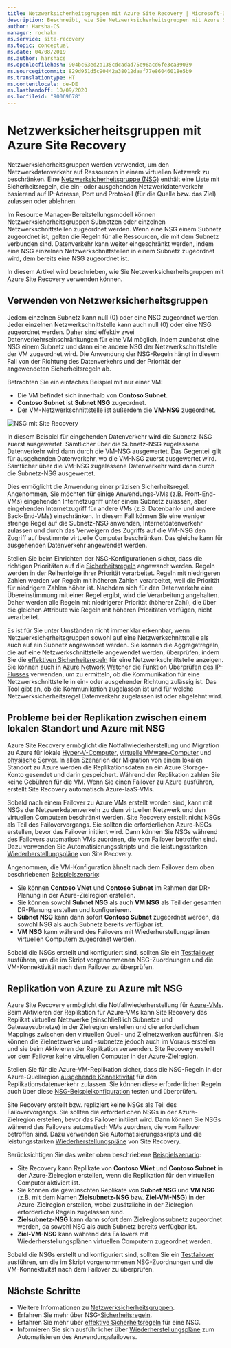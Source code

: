 ```yaml
---
title: Netzwerksicherheitsgruppen mit Azure Site Recovery | Microsoft-Dokumentation
description: Beschreibt, wie Sie Netzwerksicherheitsgruppen mit Azure Site Recovery für Notfallwiederherstellung und Migration verwenden.
author: Harsha-CS
manager: rochakm
ms.service: site-recovery
ms.topic: conceptual
ms.date: 04/08/2019
ms.author: harshacs
ms.openlocfilehash: 904bc63ed2a135cdcadad75e96acd6fe3ca39039
ms.sourcegitcommit: 829d951d5c90442a38012daaf77e86046018e5b9
ms.translationtype: HT
ms.contentlocale: de-DE
ms.lasthandoff: 10/09/2020
ms.locfileid: "90069678"
---
```

# <a name="network-security-groups-with-azure-site-recovery"></a>Netzwerksicherheitsgruppen mit Azure Site Recovery

Netzwerksicherheitsgruppen werden verwendet, um den Netzwerkdatenverkehr auf Ressourcen in einem virtuellen Netzwerk zu beschränken. Eine [Netzwerksicherheitsgruppe (NSG)](../virtual-network/security-overview.md#network-security-groups) enthält eine Liste mit Sicherheitsregeln, die ein- oder ausgehenden Netzwerkdatenverkehr basierend auf IP-Adresse, Port und Protokoll (für die Quelle bzw. das Ziel) zulassen oder ablehnen.

Im Resource Manager-Bereitstellungsmodell können Netzwerksicherheitsgruppen Subnetzen oder einzelnen Netzwerkschnittstellen zugeordnet werden. Wenn eine NSG einem Subnetz zugeordnet ist, gelten die Regeln für alle Ressourcen, die mit dem Subnetz verbunden sind. Datenverkehr kann weiter eingeschränkt werden, indem eine NSG einzelnen Netzwerkschnittstellen in einem Subnetz zugeordnet wird, dem bereits eine NSG zugeordnet ist.

In diesem Artikel wird beschrieben, wie Sie Netzwerksicherheitsgruppen mit Azure Site Recovery verwenden können.

## <a name="using-network-security-groups"></a>Verwenden von Netzwerksicherheitsgruppen

Jedem einzelnen Subnetz kann null (0) oder eine NSG zugeordnet werden. Jeder einzelnen Netzwerkschnittstelle kann auch null (0) oder eine NSG zugeordnet werden. Daher sind effektiv zwei Datenverkehrseinschränkungen für eine VM möglich, indem zunächst eine NSG einem Subnetz und dann eine andere NSG der Netzwerkschnittstelle der VM zugeordnet wird. Die Anwendung der NSG-Regeln hängt in diesem Fall von der Richtung des Datenverkehrs und der Priorität der angewendeten Sicherheitsregeln ab.

Betrachten Sie ein einfaches Beispiel mit nur einer VM:
-    Die VM befindet sich innerhalb von **Contoso Subnet**.
-    **Contoso Subnet** ist **Subnet NSG** zugeordnet.
-    Der VM-Netzwerkschnittstelle ist außerdem die **VM-NSG** zugeordnet.

![NSG mit Site Recovery](./media/concepts-network-security-group-with-site-recovery/site-recovery-with-network-security-group.png)

In diesem Beispiel für eingehenden Datenverkehr wird die Subnetz-NSG zuerst ausgewertet. Sämtlicher über die Subnetz-NSG zugelassene Datenverkehr wird dann durch die VM-NSG ausgewertet. Das Gegenteil gilt für ausgehenden Datenverkehr, wo die VM-NSG zuerst ausgewertet wird. Sämtlicher über die VM-NSG zugelassene Datenverkehr wird dann durch die Subnetz-NSG ausgewertet.

Dies ermöglicht die Anwendung einer präzisen Sicherheitsregel. Angenommen, Sie möchten für einige Anwendungs-VMs (z.B. Front-End-VMs) eingehenden Internetzugriff unter einem Subnetz zulassen, aber eingehenden Internetzugriff für andere VMs (z.B. Datenbank- und andere Back-End-VMs) einschränken. In diesem Fall können Sie eine weniger strenge Regel auf die Subnetz-NSG anwenden, Internetdatenverkehr zulassen und durch das Verweigern des Zugriffs auf die VM-NSG den Zugriff auf bestimmte virtuelle Computer beschränken. Das gleiche kann für ausgehenden Datenverkehr angewendet werden.

Stellen Sie beim Einrichten der NSG-Konfigurationen sicher, dass die richtigen Prioritäten auf die [Sicherheitsregeln](../virtual-network/security-overview.md#security-rules) angewandt werden. Regeln werden in der Reihenfolge ihrer Priorität verarbeitet. Regeln mit niedrigeren Zahlen werden vor Regeln mit höheren Zahlen verarbeitet, weil die Priorität für niedrigere Zahlen höher ist. Nachdem sich für den Datenverkehr eine Übereinstimmung mit einer Regel ergibt, wird die Verarbeitung angehalten. Daher werden alle Regeln mit niedrigerer Priorität (höherer Zahl), die über die gleichen Attribute wie Regeln mit höheren Prioritäten verfügen, nicht verarbeitet.

Es ist für Sie unter Umständen nicht immer klar erkennbar, wenn Netzwerksicherheitsgruppen sowohl auf eine Netzwerkschnittstelle als auch auf ein Subnetz angewendet werden. Sie können die Aggregatregeln, die auf eine Netzwerkschnittstelle angewendet werden, überprüfen, indem Sie die [effektiven Sicherheitsregeln](../virtual-network/virtual-network-network-interface.md#view-effective-security-rules) für eine Netzwerkschnittstelle anzeigen. Sie können auch in [Azure Network Watcher](../network-watcher/network-watcher-monitoring-overview.md) die Funktion [Überprüfen des IP-Flusses](../network-watcher/diagnose-vm-network-traffic-filtering-problem.md) verwenden, um zu ermitteln, ob die Kommunikation für eine Netzwerkschnittstelle in ein- oder ausgehender Richtung zulässig ist. Das Tool gibt an, ob die Kommunikation zugelassen ist und für welche Netzwerksicherheitsregel Datenverkehr zugelassen ist oder abgelehnt wird.

## <a name="on-premises-to-azure-replication-with-nsg"></a>Probleme bei der Replikation zwischen einem lokalen Standort und Azure mit NSG

Azure Site Recovery ermöglicht die Notfallwiederherstellung und Migration zu Azure für lokale [Hyper-V-Computer](hyper-v-azure-architecture.md), [virtuelle VMware-Computer](vmware-azure-architecture.md) und [physische Server](physical-azure-architecture.md). In allen Szenarien der Migration von einem lokalen Standort zu Azure werden die Replikationsdaten an ein Azure Storage-Konto gesendet und darin gespeichert. Während der Replikation zahlen Sie keine Gebühren für die VM. Wenn Sie einen Failover zu Azure ausführen, erstellt Site Recovery automatisch Azure-IaaS-VMs.

Sobald nach einem Failover zu Azure VMs erstellt worden sind, kann mit NSGs der Netzwerkdatenverkehr zu dem virtuellen Netzwerk und den virtuellen Computern beschränkt werden. Site Recovery erstellt nicht NSGs als Teil des Failovervorgangs. Sie sollten die erforderlichen Azure-NSGs erstellen, bevor das Failover initiiert wird. Dann können Sie NSGs während des Failovers automatisch VMs zuordnen, die vom Failover betroffen sind. Dazu verwenden Sie Automatisierungsskripts und die leistungsstarken [Wiederherstellungspläne](site-recovery-create-recovery-plans.md) von Site Recovery.

Angenommen, die VM-Konfiguration ähnelt nach dem Failover dem oben beschriebenen [Beispielszenario](concepts-network-security-group-with-site-recovery.md#using-network-security-groups):
-    Sie können **Contoso VNet** und **Contoso Subnet** im Rahmen der DR-Planung in der Azure-Zielregion erstellen.
-    Sie können sowohl **Subnet NSG** als auch **VM NSG** als Teil der gesamten DR-Planung erstellen und konfigurieren.
-    **Subnet NSG** kann dann sofort **Contoso Subnet** zugeordnet werden, da sowohl NSG als auch Subnetz bereits verfügbar ist.
-    **VM NSG** kann während des Failovers mit Wiederherstellungsplänen virtuellen Computern zugeordnet werden.

Sobald die NSGs erstellt und konfiguriert sind, sollten Sie ein [Testfailover](site-recovery-test-failover-to-azure.md) ausführen, um die im Skript vorgenommenen NSG-Zuordnungen und die VM-Konnektivität nach dem Failover zu überprüfen.

## <a name="azure-to-azure-replication-with-nsg"></a>Replikation von Azure zu Azure mit NSG

Azure Site Recovery ermöglicht die Notfallwiederherstellung für [Azure-VMs](azure-to-azure-architecture.md). Beim Aktivieren der Replikation für Azure-VMs kann Site Recovery das Replikat virtueller Netzwerke (einschließlich Subnetze und Gatewaysubnetze) in der Zielregion erstellen und die erforderlichen Mappings zwischen den virtuellen Quell- und Zielnetzwerken ausführen. Sie können die Zielnetzwerke und -subnetze jedoch auch im Voraus erstellen und sie beim Aktivieren der Replikation verwenden. Site Recovery erstellt vor dem [Failover](azure-to-azure-tutorial-failover-failback.md) keine virtuellen Computer in der Azure-Zielregion.

Stellen Sie für die Azure-VM-Replikation sicher, dass die NSG-Regeln in der Azure-Quellregion [ausgehende Konnektivität](azure-to-azure-about-networking.md#outbound-connectivity-using-service-tags) für den Replikationsdatenverkehr zulassen. Sie können diese erforderlichen Regeln auch über diese [NSG-Beispielkonfiguration](azure-to-azure-about-networking.md#example-nsg-configuration) testen und überprüfen.

Site Recovery erstellt bzw. repliziert keine NSGs als Teil des Failovervorgangs. Sie sollten die erforderlichen NSGs in der Azure-Zielregion erstellen, bevor das Failover initiiert wird. Dann können Sie NSGs während des Failovers automatisch VMs zuordnen, die vom Failover betroffen sind. Dazu verwenden Sie Automatisierungsskripts und die leistungsstarken [Wiederherstellungspläne](site-recovery-create-recovery-plans.md) von Site Recovery.

Berücksichtigen Sie das weiter oben beschriebene [Beispielszenario](concepts-network-security-group-with-site-recovery.md#using-network-security-groups):
-    Site Recovery kann Replikate von **Contoso VNet** und **Contoso Subnet** in der Azure-Zielregion erstellen, wenn die Replikation für den virtuellen Computer aktiviert ist.
-    Sie können die gewünschten Replikate von **Subnet NSG** und **VM NSG** (z.B. mit dem Namen **Zielsubnetz-NSG** bzw. **Ziel-VM-NSG**) in der Azure-Zielregion erstellen, wobei zusätzliche in der Zielregion erforderliche Regeln zugelassen sind.
-    **Zielsubnetz-NSG** kann dann sofort dem Zielregionssubnetz zugeordnet werden, da sowohl NSG als auch Subnetz bereits verfügbar ist.
-    **Ziel-VM-NSG** kann während des Failovers mit Wiederherstellungsplänen virtuellen Computern zugeordnet werden.

Sobald die NSGs erstellt und konfiguriert sind, sollten Sie ein [Testfailover](azure-to-azure-tutorial-dr-drill.md) ausführen, um die im Skript vorgenommenen NSG-Zuordnungen und die VM-Konnektivität nach dem Failover zu überprüfen.

## <a name="next-steps"></a>Nächste Schritte
-    Weitere Informationen zu [Netzwerksicherheitsgruppen](../virtual-network/security-overview.md#network-security-groups).
-    Erfahren Sie mehr über NSG-[Sicherheitsregeln](../virtual-network/security-overview.md#security-rules).
-    Erfahren Sie mehr über [effektive Sicherheitsregeln](../virtual-network/diagnose-network-traffic-filter-problem.md) für eine NSG.
-    Informieren Sie sich ausführlicher über [Wiederherstellungspläne](site-recovery-create-recovery-plans.md) zum Automatisieren des Anwendungsfailovers.
